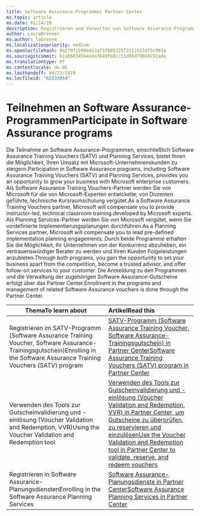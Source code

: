 ```yaml
---
title: Software Assurance-Programme| Partner Center
ms.topic: article
ms.date: 01/14/19
description: Registrieren und Verwalten von Software Assurance-Programmen im Partner Center
author: LauraBrenner
ms.author: labrenne
ms.localizationpriority: medium
ms.openlocfilehash: 9a2f0fcb90ed13af3f885325f2211523df5c981e
ms.sourcegitcommit: b1ab80345b4e4af649fb8cc51d96d798e0791ade
ms.translationtype: HT
ms.contentlocale: de-DE
ms.lasthandoff: 04/23/2019
ms.locfileid: "62133854"
---
```

# <a name="participate-in-software-assurance-programs"></a><span data-ttu-id="8abcb-103">Teilnehmen an Software Assurance-Programmen</span><span class="sxs-lookup"><span data-stu-id="8abcb-103">Participate in Software Assurance programs</span></span>

<span data-ttu-id="8abcb-104">Die Teilnahme an Software Assurance-Programmen, einschließlich Software Assurance Training Vouchers (SATV) und Planning Services, bietet Ihnen die Möglichkeit, Ihren Umsatz mit Microsoft-Unternehmenskunden zu steigern.</span><span class="sxs-lookup"><span data-stu-id="8abcb-104">Participation in Software Assurance programs, including Software Assurance Training Vouchers (SATV) and Planning Services, provides you an opportunity to grow your business with Microsoft enterprise customers.</span></span> <span data-ttu-id="8abcb-105">Als Software Assurance Training Vouchers-Partner werden Sie von Microsoft für die von Microsoft-Experten entwickelte, von Dozenten geführte, technische Kursraumschulung vergütet.</span><span class="sxs-lookup"><span data-stu-id="8abcb-105">As a Software Assurance Training Vouchers partner, Microsoft will compensate you to provide instructor-led, technical classroom training developed by Microsoft experts.</span></span> <span data-ttu-id="8abcb-106">Als Planning Services-Partner werden Sie von Microsoft vergütet, wenn Sie vordefinierte Implementierungsplanungen durchführen.</span><span class="sxs-lookup"><span data-stu-id="8abcb-106">As a Planning Services partner, Microsoft will compensate you to lead pre-defined implementation planning engagements.</span></span> <span data-ttu-id="8abcb-107">Durch beide Programme erhalten Sie die Möglichkeit, Ihr Unternehmen von der Konkurrenz abzuheben, ein vertrauenswürdiger Berater zu werden und Ihren Kunden Folgeleistungen anzubieten.</span><span class="sxs-lookup"><span data-stu-id="8abcb-107">Through both programs, you gain the opportunity to set your business apart from the competition, become a trusted advisor, and offer follow-on services to your customer.</span></span> <span data-ttu-id="8abcb-108">Die Anmeldung zu den Programmen und die Verwaltung der zugehörigen Software Assurance-Gutscheine erfolgt über das Partner Center.</span><span class="sxs-lookup"><span data-stu-id="8abcb-108">Enrollment in the programs and management of related Software Assurance vouchers is done through the Partner Center.</span></span>

|<span data-ttu-id="8abcb-109">**Thema**</span><span class="sxs-lookup"><span data-stu-id="8abcb-109">**To learn about**</span></span>   |<span data-ttu-id="8abcb-110">**Artikel**</span><span class="sxs-lookup"><span data-stu-id="8abcb-110">**Read this**</span></span>   |
|--------------------------|:------------------|
|<span data-ttu-id="8abcb-111">Registrieren im SATV-Programm (Software Assurance Training Voucher, Software Assurance-Trainingsgutschein)</span><span class="sxs-lookup"><span data-stu-id="8abcb-111">Enrolling in the Software Assurance Training Vouchers (SATV) program</span></span>|[<span data-ttu-id="8abcb-112">SATV-Programm (Software Assurance Training Voucher, Software Assurance-Trainingsgutschein) in Partner Center</span><span class="sxs-lookup"><span data-stu-id="8abcb-112">Software Assurance Training Vouchers (SATV) program in Partner Center</span></span>](software-assurance-satv.md)|
|<span data-ttu-id="8abcb-113">Verwenden des Tools zur Gutscheinvalidierung und -einlösung (Voucher Validation and Redemption, VVR)</span><span class="sxs-lookup"><span data-stu-id="8abcb-113">Using the Voucher Validation and Redemption tool</span></span>|[<span data-ttu-id="8abcb-114">Verwenden des Tools zur Gutscheinvalidierung und -einlösung (Voucher Validation and Redemption, VVR) in Partner Center, um Gutscheine zu überprüfen, zu reservieren und einzulösen</span><span class="sxs-lookup"><span data-stu-id="8abcb-114">Use the Voucher Validation and Redemption tool in Partner Center to validate, reserve, and redeem vouchers</span></span>](voucher-validation-tool.md)|
|<span data-ttu-id="8abcb-115">Registrieren in Software Assurance-Planungsdiensten</span><span class="sxs-lookup"><span data-stu-id="8abcb-115">Enrolling in the Software Assurance Planning Services</span></span>|[<span data-ttu-id="8abcb-116">Software Assurance-Planungsdienste in Partner Center</span><span class="sxs-lookup"><span data-stu-id="8abcb-116">Software Assurance Planning Services in Partner Center</span></span>](software-assurance-dps.md) 


